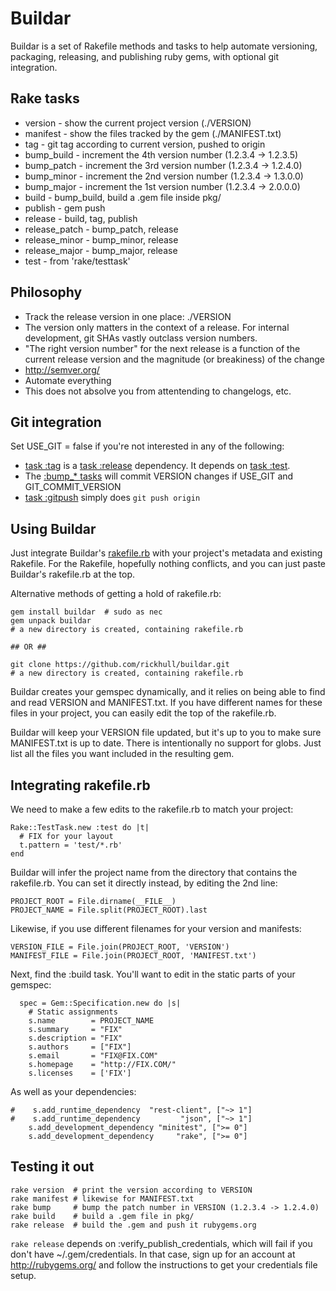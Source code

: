 Buildar
=======
Buildar is a set of Rakefile methods and tasks to help automate versioning,
packaging, releasing, and publishing ruby gems, with optional git integration.

Rake tasks
----------
* version - show the current project version (./VERSION)
* manifest - show the files tracked by the gem (./MANIFEST.txt)
* tag - git tag according to current version, pushed to origin
* bump_build - increment the 4th version number (1.2.3.4 -> 1.2.3.5)
* bump_patch - increment the 3rd version number (1.2.3.4 -> 1.2.4.0)
* bump_minor - increment the 2nd version number (1.2.3.4 -> 1.3.0.0)
* bump_major - increment the 1st version number (1.2.3.4 -> 2.0.0.0)
* build - bump_build, build a .gem file inside pkg/
* publish - gem push
* release - build, tag, publish
* release_patch - bump_patch, release
* release_minor - bump_minor, release
* release_major - bump_major, release
* test - from 'rake/testtask'

Philosophy
----------
* Track the release version in one place: ./VERSION
* The version only matters in the context of a release.  For internal development, git SHAs vastly outclass version numbers.
* "The right version number" for the next release is a function of the current release version and the magnitude (or breakiness) of the change
* http://semver.org/
* Automate everything
* This does not absolve you from attentending to changelogs, etc.

Git integration
---------------
Set USE_GIT = false if you're not interested in any of the following:
* [task :tag](https://github.com/rickhull/buildar/blob/master/rakefile.rb#L24) is a [task :release](https://github.com/rickhull/buildar/blob/master/rakefile.rb#L136) dependency.  It depends on [task :test](https://github.com/rickhull/buildar/blob/master/rakefile.rb#L4).
* The [:bump_* tasks](https://github.com/rickhull/buildar/blob/master/rakefile.rb#L91) will commit VERSION changes if USE_GIT and GIT_COMMIT_VERSION
* [task :gitpush](https://github.com/rickhull/buildar/blob/master/rakefile.rb#L128) simply does `git push origin`

Using Buildar
-------------
Just integrate Buildar's [rakefile.rb](https://github.com/rickhull/buildar/raw/master/rakefile.rb) with your project's metadata and existing Rakefile.  For the Rakefile, hopefully nothing conflicts, and you can just paste Buildar's rakefile.rb at the top.

Alternative methods of getting a hold of rakefile.rb:

    gem install buildar  # sudo as nec
    gem unpack buildar
    # a new directory is created, containing rakefile.rb

    ## OR ##

    git clone https://github.com/rickhull/buildar.git
    # a new directory is created, containing rakefile.rb

Buildar creates your gemspec dynamically, and it relies on being able to find and read VERSION and MANIFEST.txt.  If you have different names for these files in your project, you can easily edit the top of the rakefile.rb.

Buildar will keep your VERSION file updated, but it's up to you to make sure MANIFEST.txt is up to date.  There is intentionally no support for globs.  Just list all the files you want included in the resulting gem.

Integrating rakefile.rb
-----------------------
We need to make a few edits to the rakefile.rb to match your project:

    Rake::TestTask.new :test do |t|
      # FIX for your layout
      t.pattern = 'test/*.rb'
    end

Buildar will infer the project name from the directory that contains the rakefile.rb.  You can set it directly instead, by editing the 2nd line:

    PROJECT_ROOT = File.dirname(__FILE__)
    PROJECT_NAME = File.split(PROJECT_ROOT).last

Likewise, if you use different filenames for your version and manifests:

    VERSION_FILE = File.join(PROJECT_ROOT, 'VERSION')
    MANIFEST_FILE = File.join(PROJECT_ROOT, 'MANIFEST.txt')

Next, find the :build task.  You'll want to edit in the static parts of your gemspec:

      spec = Gem::Specification.new do |s|
        # Static assignments
        s.name        = PROJECT_NAME
        s.summary     = "FIX"
        s.description = "FIX"
        s.authors     = ["FIX"]
        s.email       = "FIX@FIX.COM"
        s.homepage    = "http://FIX.COM/"
        s.licenses    = ['FIX']

As well as your dependencies:

    #    s.add_runtime_dependency  "rest-client", ["~> 1"]
    #    s.add_runtime_dependency         "json", ["~> 1"]
        s.add_development_dependency "minitest", [">= 0"]
        s.add_development_dependency     "rake", [">= 0"]

Testing it out
--------------
    rake version  # print the version according to VERSION
    rake manifest # likewise for MANIFEST.txt
    rake bump     # bump the patch number in VERSION (1.2.3.4 -> 1.2.4.0)
    rake build    # build a .gem file in pkg/
    rake release  # build the .gem and push it rubygems.org

`rake release` depends on :verify_publish_credentials, which will fail if you don't have ~/.gem/credentials.  In that case, sign up for an account at http://rubygems.org/ and follow the instructions to get your credentials file setup.
